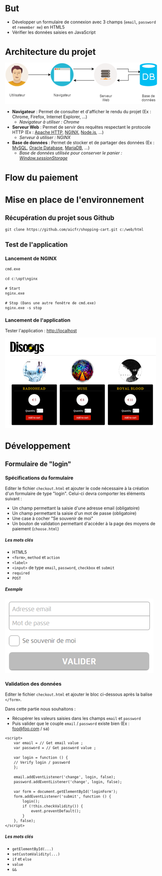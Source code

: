 # But

* Développer un formulaire de connexion avec 3 champs (`email`, `password` et `remember me`) en HTML5
* Vérifier les données saisies en JavaScript 

# Architecture du projet

![shipping_cart_architecture](shipping_cart_architecture.png)

* __Navigateur__ : Permet de consulter et d'afficher le rendu du projet (Ex : Chrome, Firefox, Internet Explorer, ...)
    * _Navigateur à utiliser : Chrome_
* __Serveur Web__ : Permet de servir des requêtes respectant le protocole HTTP (Ex : [Apache HTTP](https://httpd.apache.org/), [NGINX](http://nginx.org), [Node.js](https://nodejs.org), ...)
    * _Serveur à utiliser : NGINX_
* __Base de données__ : Permet de stocker et de partager des données (Ex : [MySQL](https://www.mysql.fr), [Oracle Database](http://www.oracle.com/fr/database/overview/index.html), [MariaDB](https://mariadb.org), ...)
    * _Base de données utilisée pour conserver le panier : [Window.sessionStorage](https://developer.mozilla.org/fr/docs/Web/API/Window/sessionStorage)_

# Flow du paiement



# Mise en place de l'environnement
## Récupération du projet sous Github

```
git clone https://github.com/aicfr/shopping-cart.git c:/web/html
```

## Test de l'application
### Lancement de NGINX

```
cmd.exe

cd c:\opt\nginx

# Start
nginx.exe

# Stop (Dans une autre fenêtre de cmd.exe)
nginx.exe -s stop
```

### Lancement de l'application

Tester l'application : <http://localhost>

![discdog](discdog.png)

# Développement
## Formulaire de "login"
### Spécifications du formulaire

Editer le fichier `checkout.html` et ajouter le code nécessaire à la création d'un formulaire de type "login". Celui-ci devra comporter les éléments suivant :

* Un champ permettant la saisie d'une adresse email (obligatoire)
* Un champ permettant la saisie d'un mot de passe (obligatoire)
* Une case à cocher "Se souvenir de moi"
* Un bouton de validation permettant d'accéder à la page des moyens de paiement (`choose.html`)

##### Les mots clés

* HTML5
* `<form>`, `method` et `action`
* `<label>`
* `<input>` de type `email`, `password`, `checkbox` et `submit`
* `required`
* `POST`

##### Exemple

![form](form.png)

### Validation des données

Editer le fichier `checkout.html` et ajouter le bloc ci-dessous après la balise `</form>`.

Dans cette partie nous souhaitons :

* Récupérer les valeurs saisies dans les champs `email` et `password`
* Puis valider que le couple `email` / `password` existe bien (Ex : foo@foo.com / sa)

```
<script>
    var email = // Get email value ;
    var password = // Get password value ;

    var login = function () {
    // Verify login / password
    };

    email.addEventListener('change', login, false);
    password.addEventListener('change', login, false);

    var form = document.getElementById('loginForm');
    form.addEventListener('submit', function () {
        login();
        if (!this.checkValidity()) {
            event.preventDefault();
        }
    }, false);
</script>
```

##### Les mots clés

* `getElementById(...)`
* `setCustomValidity(...)`
* `if` et `else`
* `value`
* `&&`